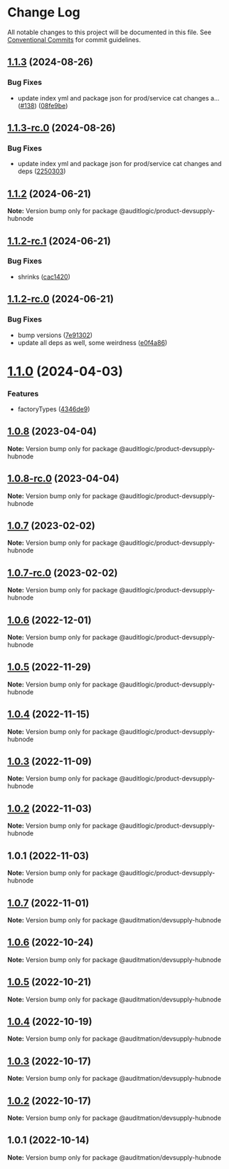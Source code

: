 # Change Log

All notable changes to this project will be documented in this file.
See [Conventional Commits](https://conventionalcommits.org) for commit guidelines.

## [1.1.3](https://github.com/auditlogic/product/compare/@auditlogic/product-devsupply-hubnode@1.1.2...@auditlogic/product-devsupply-hubnode@1.1.3) (2024-08-26)


### Bug Fixes

* update index yml and package json for prod/service cat changes a… ([#138](https://github.com/auditlogic/product/issues/138)) ([08fe9be](https://github.com/auditlogic/product/commit/08fe9beb1c8457462a19bc69caa02e6212d97e1a))





## [1.1.3-rc.0](https://github.com/auditlogic/product/compare/@auditlogic/product-devsupply-hubnode@1.1.2...@auditlogic/product-devsupply-hubnode@1.1.3-rc.0) (2024-08-26)


### Bug Fixes

* update index yml and package json for prod/service cat changes and deps ([2250303](https://github.com/auditlogic/product/commit/225030363a363608240135b7ebed386b28f01e4b))





## [1.1.2](https://github.com/auditlogic/product/compare/@auditlogic/product-devsupply-hubnode@1.1.2-rc.1...@auditlogic/product-devsupply-hubnode@1.1.2) (2024-06-21)

**Note:** Version bump only for package @auditlogic/product-devsupply-hubnode





## [1.1.2-rc.1](https://github.com/auditlogic/product/compare/@auditlogic/product-devsupply-hubnode@1.1.2-rc.0...@auditlogic/product-devsupply-hubnode@1.1.2-rc.1) (2024-06-21)


### Bug Fixes

* shrinks ([cac1420](https://github.com/auditlogic/product/commit/cac14200fefcd8183ab69fe89a47bd3f70f563e9))





## [1.1.2-rc.0](https://github.com/auditlogic/product/compare/@auditlogic/product-devsupply-hubnode@1.1.0...@auditlogic/product-devsupply-hubnode@1.1.2-rc.0) (2024-06-21)


### Bug Fixes

* bump versions ([7e91302](https://github.com/auditlogic/product/commit/7e913023b8b312150ed7762c32fbbe616be71de5))
* update all deps as well, some weirdness ([e0f4a86](https://github.com/auditlogic/product/commit/e0f4a864714e2d3de6bbf3da014d5312fe53be2f))





# [1.1.0](https://github.com/auditlogic/product/compare/@auditlogic/product-devsupply-hubnode@1.0.8...@auditlogic/product-devsupply-hubnode@1.1.0) (2024-04-03)


### Features

* factoryTypes ([4346de9](https://github.com/auditlogic/product/commit/4346de92693aee892fccf725338ffc7b80ab182b))





## [1.0.8](https://github.com/auditlogic/product/compare/@auditlogic/product-devsupply-hubnode@1.0.7...@auditlogic/product-devsupply-hubnode@1.0.8) (2023-04-04)

**Note:** Version bump only for package @auditlogic/product-devsupply-hubnode





## [1.0.8-rc.0](https://github.com/auditlogic/product/compare/@auditlogic/product-devsupply-hubnode@1.0.7...@auditlogic/product-devsupply-hubnode@1.0.8-rc.0) (2023-04-04)

**Note:** Version bump only for package @auditlogic/product-devsupply-hubnode





## [1.0.7](https://github.com/auditlogic/product/compare/@auditlogic/product-devsupply-hubnode@1.0.6...@auditlogic/product-devsupply-hubnode@1.0.7) (2023-02-02)

**Note:** Version bump only for package @auditlogic/product-devsupply-hubnode





## [1.0.7-rc.0](https://github.com/auditlogic/product/compare/@auditlogic/product-devsupply-hubnode@1.0.6...@auditlogic/product-devsupply-hubnode@1.0.7-rc.0) (2023-02-02)

**Note:** Version bump only for package @auditlogic/product-devsupply-hubnode





## [1.0.6](https://github.com/auditlogic/product/compare/@auditlogic/product-devsupply-hubnode@1.0.5...@auditlogic/product-devsupply-hubnode@1.0.6) (2022-12-01)

**Note:** Version bump only for package @auditlogic/product-devsupply-hubnode





## [1.0.5](https://github.com/auditlogic/product/compare/@auditlogic/product-devsupply-hubnode@1.0.4...@auditlogic/product-devsupply-hubnode@1.0.5) (2022-11-29)

**Note:** Version bump only for package @auditlogic/product-devsupply-hubnode





## [1.0.4](https://github.com/auditlogic/product/compare/@auditlogic/product-devsupply-hubnode@1.0.3...@auditlogic/product-devsupply-hubnode@1.0.4) (2022-11-15)

**Note:** Version bump only for package @auditlogic/product-devsupply-hubnode





## [1.0.3](https://github.com/auditlogic/product/compare/@auditlogic/product-devsupply-hubnode@1.0.2...@auditlogic/product-devsupply-hubnode@1.0.3) (2022-11-09)

**Note:** Version bump only for package @auditlogic/product-devsupply-hubnode





## [1.0.2](https://github.com/auditlogic/product/compare/@auditlogic/product-devsupply-hubnode@1.0.1...@auditlogic/product-devsupply-hubnode@1.0.2) (2022-11-03)

**Note:** Version bump only for package @auditlogic/product-devsupply-hubnode





## 1.0.1 (2022-11-03)

**Note:** Version bump only for package @auditlogic/product-devsupply-hubnode





## [1.0.7](https://github.com/auditmation/store-content/compare/@auditmation/devsupply-hubnode@1.0.6...@auditmation/devsupply-hubnode@1.0.7) (2022-11-01)

**Note:** Version bump only for package @auditmation/devsupply-hubnode





## [1.0.6](https://github.com/auditmation/store-content/compare/@auditmation/devsupply-hubnode@1.0.5...@auditmation/devsupply-hubnode@1.0.6) (2022-10-24)

**Note:** Version bump only for package @auditmation/devsupply-hubnode





## [1.0.5](https://github.com/auditmation/store-content/compare/@auditmation/devsupply-hubnode@1.0.4...@auditmation/devsupply-hubnode@1.0.5) (2022-10-21)

**Note:** Version bump only for package @auditmation/devsupply-hubnode





## [1.0.4](https://github.com/auditmation/store-content/compare/@auditmation/devsupply-hubnode@1.0.3...@auditmation/devsupply-hubnode@1.0.4) (2022-10-19)

**Note:** Version bump only for package @auditmation/devsupply-hubnode





## [1.0.3](https://github.com/auditmation/store-content/compare/@auditmation/devsupply-hubnode@1.0.2...@auditmation/devsupply-hubnode@1.0.3) (2022-10-17)

**Note:** Version bump only for package @auditmation/devsupply-hubnode





## [1.0.2](https://github.com/auditmation/store-content/compare/@auditmation/devsupply-hubnode@1.0.1...@auditmation/devsupply-hubnode@1.0.2) (2022-10-17)

**Note:** Version bump only for package @auditmation/devsupply-hubnode





## 1.0.1 (2022-10-14)

**Note:** Version bump only for package @auditmation/devsupply-hubnode
